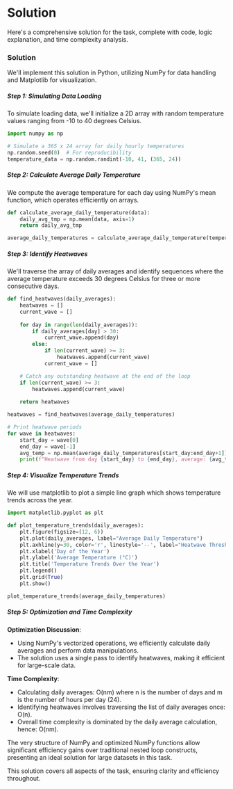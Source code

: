 # Solution

Here's a comprehensive solution for the task, complete with code, logic explanation, and time complexity analysis.

### Solution

We'll implement this solution in Python, utilizing NumPy for data handling and Matplotlib for visualization.

##### Step 1: Simulating Data Loading

To simulate loading data, we'll initialize a 2D array with random temperature values ranging from -10 to 40 degrees Celsius.

```python
import numpy as np

# Simulate a 365 x 24 array for daily hourly temperatures
np.random.seed(0)  # For reproducibility
temperature_data = np.random.randint(-10, 41, (365, 24))
```

##### Step 2: Calculate Average Daily Temperature

We compute the average temperature for each day using NumPy's mean function, which operates efficiently on arrays.

```python
def calculate_average_daily_temperature(data):
    daily_avg_tmp = np.mean(data, axis=1)
    return daily_avg_tmp

average_daily_temperatures = calculate_average_daily_temperature(temperature_data)
```

##### Step 3: Identify Heatwaves

We'll traverse the array of daily averages and identify sequences where the average temperature exceeds 30 degrees Celsius for three or more consecutive days.

```python
def find_heatwaves(daily_averages):
    heatwaves = []
    current_wave = []
    
    for day in range(len(daily_averages)):
        if daily_averages[day] > 30:
            current_wave.append(day)
        else:
            if len(current_wave) >= 3:
                heatwaves.append(current_wave)
            current_wave = []

    # Catch any outstanding heatwave at the end of the loop
    if len(current_wave) >= 3:
        heatwaves.append(current_wave)
    
    return heatwaves

heatwaves = find_heatwaves(average_daily_temperatures)

# Print heatwave periods
for wave in heatwaves:
    start_day = wave[0]
    end_day = wave[-1]
    avg_temp = np.mean(average_daily_temperatures[start_day:end_day+1])
    print(f"Heatwave from day {start_day} to {end_day}, average: {avg_temp:.2f}°C")
```

##### Step 4: Visualize Temperature Trends

We will use matplotlib to plot a simple line graph which shows temperature trends across the year.

```python
import matplotlib.pyplot as plt

def plot_temperature_trends(daily_averages):
    plt.figure(figsize=(12, 6))
    plt.plot(daily_averages, label="Average Daily Temperature")
    plt.axhline(y=30, color='r', linestyle='--', label="Heatwave Threshold (30°C)")
    plt.xlabel('Day of the Year')
    plt.ylabel('Average Temperature (°C)')
    plt.title('Temperature Trends Over the Year')
    plt.legend()
    plt.grid(True)
    plt.show()

plot_temperature_trends(average_daily_temperatures)
```

##### Step 5: Optimization and Time Complexity

**Optimization Discussion**:
- Using NumPy's vectorized operations, we efficiently calculate daily averages and perform data manipulations.
- The solution uses a single pass to identify heatwaves, making it efficient for large-scale data.

**Time Complexity**:
- Calculating daily averages: O(nm) where n is the number of days and m is the number of hours per day (24).
- Identifying heatwaves involves traversing the list of daily averages once: O(n).
- Overall time complexity is dominated by the daily average calculation, hence: O(nm).

The very structure of NumPy and optimized NumPy functions allow significant efficiency gains over traditional nested loop constructs, presenting an ideal solution for large datasets in this task.

This solution covers all aspects of the task, ensuring clarity and efficiency throughout.